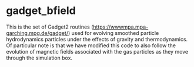 # gadget_bfield
This is the set of Gadget2 routines (https://wwwmpa.mpa-garching.mpg.de/gadget/) used for evolving smoothed particle hydrodynamics particles under the effects of gravity and thermodynamics.  Of particular note is that we have modified this code to also follow the evolution of magnetic fields associated with the gas particles as they move through the simulation box.
